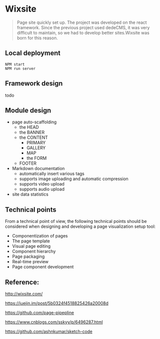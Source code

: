 
# Wixsite

> Page site quickly set up. The project was developed on the react framework. Since the previous project used dedeCMS, it was very difficult to maintain, so we had to develop better sites.Wixsite was born for this reason.

## Local deployment

```shell
NPM start
NPM run server
```

## Framework design

todo

## Module design

* page auto-scaffolding
    * the HEAD
    * the BANNER
    * the CONTENT
        * PRIMARY
        * GALLERY
        * MAP
        * the FORM
    * FOOTER
* Markdown documentation
    * automatically insert various tags
    * supports image uploading and automatic compression
    * supports video upload
    * supports audio upload
* site data statistics

## Technical points

From a technical point of view, the following technical points should be considered when designing and developing a page visualization setup tool:

* Componentization of pages
* The page template
* Visual page editing
* Component hierarchy
* Page packaging
* Real-time preview
* Page component development

## Reference:

http://wixsite.com/

https://juejin.im/post/5b0324f4518825426a20008d

https://github.com/page-pipepline

https://www.cnblogs.com/sskyy/p/6496287.html

https://github.com/ashnkumar/sketch-code